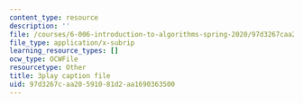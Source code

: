 ```yaml
---
content_type: resource
description: ''
file: /courses/6-006-introduction-to-algorithms-spring-2020/97d3267caa20591081d2aa1690363500_2NMtS1ecb3o.vtt
file_type: application/x-subrip
learning_resource_types: []
ocw_type: OCWFile
resourcetype: Other
title: 3play caption file
uid: 97d3267c-aa20-5910-81d2-aa1690363500
---
```

